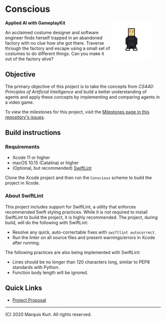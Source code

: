 # Conscious

<img src="icon.png" align="right"  style="padding-right: 32px;"/>

**Applied AI with GameplayKit**

An acclaimed costume designer and software engineer finds herself trapped in an abandoned factory with no clue how she got there.
Traverse through the factory and escape using a small set of costumes to do different things. Can you make it out of the factory alive?

## Objective

The primary objective of this project is to take the concepts from _CS440: Principles of Artificial Intelligence_ and build a better 
understanding of agents and apply these concepts by implementing and comparing agents in a video game.

To view the milestones for this project, visit the [Milestones page in this repository's issues][milestones].

## Build instructions

### Requirements

- Xcode 11 or higher
- macOS 10.15 (Catalina) or higher
- (Optional, but recommended) [SwiftLint][linter]

Clone the Xcode project and then run the `Conscious` scheme to build the project in Xcode.

### About SwiftLint

This project includes support for SwiftLint, a utility that enforces recommended Swift styling practices. While it is not required to install
SwiftLint to build the project, it is highly recommended. The project, during build, will do the following with SwiftLint:

- Resolve any quick, auto-correctable fixes with `swiftlint autocorrect`.
- Run the linter on all source files and present warnings/errors in Xcode after running.

The following practices are also being implemented with SwiftLint:

- Lines should be no longer than 120 characters long, similar to PEP8 standards with Python.
- Function body length will be ignored.

## Quick Links

- [Project Proposal](PROPOSAL.md)

<!-- Links in page -->
[milestones]: https://github.com/alicerunsonfedora/CS400/milestones?direction=asc&sort=due_date&state=open
[linter]: https://realm.github.io/SwiftLint/

---

(C) 2020 Marquis Kurt. All rights reserved.
